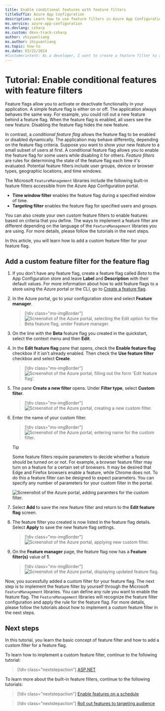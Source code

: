 ```yaml
---
title: Enable conditional features with feature filters
titleSuffix: Azure App Configuration
description: Learn how to use feature filters in Azure App Configuration to enable conditional feature flags for your app.
ms.service: azure-app-configuration
ms.devlang: csharp
ms.custom: devx-track-csharp
author: zhiyuanliang
ms.author: zhiyuanliang
ms.topic: how-to
ms.date: 03/21/2024
#Customerintent: As a developer, I want to create a feature filter to activate a feature flag depending on a specific scenario.
---
```


# Tutorial: Enable conditional features with feature filters

Feature flags allow you to activate or deactivate functionality in your application. A simple feature flag is either on or off. The application always behaves the same way. For example, you could roll out a new feature behind a feature flag. When the feature flag is enabled, all users see the new feature. Disabling the feature flag hides the new feature.

In contrast, a _conditional feature flag_ allows the feature flag to be enabled or disabled dynamically. The application may behave differently, depending on the feature flag criteria. Suppose you want to show your new feature to a small subset of users at first. A conditional feature flag allows you to enable the feature flag for some users while disabling it for others. _Feature filters_ are rules for determining the state of the feature flag each time it's evaluated. Potential feature filters include user groups, device or browser types, geographic locations, and time windows.

The Microsoft `FeatureManagement` libraries include the following built-in feature filters accessible from the Azure App Configuration portal.

- **Time window filter** enables the feature flag during a specified window of time.
- **Targeting filter** enables the feature flag for specified users and groups.

You can also create your own custom feature filters to enable features based on criteria that you define. The ways to implement a feature filter are different depending on the language of the `FeatureManagement` libraries you are using. For more details, please follow the tutorials in the next steps.

In this article, you will learn how to add a custom feature filter for your feature flag.

## Add a custom feature filter for the feature flag

1. If you don't have any feature flag, create a feature flag called *Beta* to the App Configuration store and leave **Label** and **Description** with their default values. For more information about how to add feature flags to a store using the Azure portal or the CLI, go to [Create a feature flag](./quickstart-azure-app-configuration-create.md#create-a-feature-flag).

1. In the Azure portal, go to your configuration store and select **Feature manager**.

    > [!div class="mx-imgBorder"]
    > ![Screenshot of the Azure portal, selecting the Edit option for the **Beta** feature flag, under Feature manager.](./media/feature-filters/edit-beta-feature-flag.png)

1. On the line with the **Beta** feature flag you created in the quickstart, select the context menu and then **Edit**.

1. In the **Edit feature flag** pane that opens, check the **Enable feature flag** checkbox if it isn't already enabled. Then check the **Use feature filter** checkbox and select **Create**.

    > [!div class="mx-imgBorder"]
    > ![Screenshot of the Azure portal, filling out the form 'Edit feature flag'.](./media/feature-filters/edit-a-feature-flag.png)

1. The pane **Create a new filter** opens. Under **Filter type**, select **Custom filter**.

    > [!div class="mx-imgBorder"]
    > ![Screenshot of the Azure portal, creating a new custom filter.](./media/feature-filters/add-custom-filter.png)

1. Enter the name of your custom filter.

    > [!div class="mx-imgBorder"]
    > ![Screenshot of the Azure portal, entering name for the custom filter.](./media/feature-filters/add-custom-filter-name.png)


    > [!TIP]
    > Some feature filters require parameters to decide whether a feature should be turned on or not. For example, a browser feature filter may turn on a feature for a certain set of browsers. It may be desired that Edge and Firefox browsers enable a feature, while Chrome does not. To do this a feature filter can be designed to expect parameters. You can specify any number of parameters for your custom filter in the portal.
    >
    > ![Screenshot of the Azure portal, adding paramters for the custom filter.](./media/feature-filters/add-custom-filter-parameter.png)

1. Select **Add** to save the new feature filter and return to the **Edit feature flag** screen.

1. The feature filter you created is now listed in the feature flag details. Select **Apply** to save the new feature flag settings.

    > [!div class="mx-imgBorder"]
    > ![Screenshot of the Azure portal, applying new custom filter.](./media/feature-filters/feature-flag-edit-apply-filter.png)

1. On the **Feature manager** page, the feature flag now has a **Feature filter(s)** value of **1**.

    > [!div class="mx-imgBorder"]
    > ![Screenshot of the Azure portal, displaying updated feature flag.](./media/feature-filters/updated-feature-flag.png)

Now, you sucessfully added a custom filter for your feature flag. The next step is to implement the feature filter by yourself through the Microsoft `FeatureManagement` libraries. You can define any rule you want to enable the feature flag. The `FeatureManagement` libraries will recognize the feature filter configuration and apply the rule for the feature flag. For more details, please follow the tutorials about how to implement a custom feature filter in the next steps.

## Next steps

In this tutorial, you learn the basic concept of feature filter and how to add a custom filter for a feature flag.

To learn how to implement a custom feature filter, continue to the following tutorial:

> [!div class="nextstepaction"]
> [ASP.NET](./howto-feature-filters-aspnet-core.md)

To learn more about the built-in feature filters, continue to the following tutorials:

> [!div class="nextstepaction"]
> [Enable features on a schedule](./howto-timewindow-filter.md)

> [!div class="nextstepaction"]
> [Roll out features to targeting audience](./howto-targetingfilter.md)